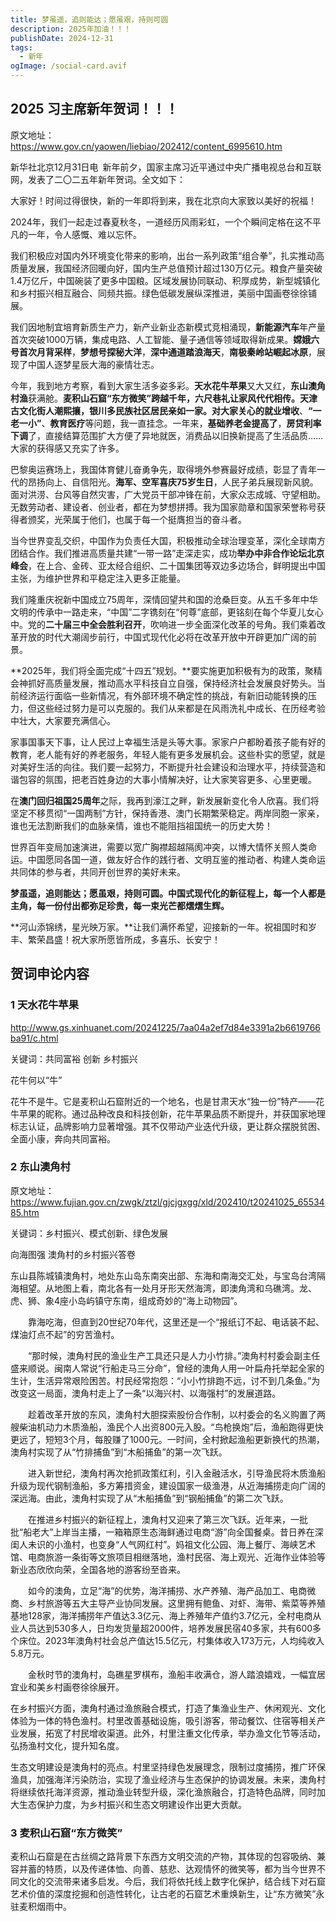 ```yaml
---
title: 梦虽遥，追则能达；愿虽艰，持则可圆
description: 2025年加油！！！
publishDate: 2024-12-31
tags:
  - 新年
ogImage: /social-card.avif
---
```

## 2025 习主席新年贺词！！！

原文地址：https://www.gov.cn/yaowen/liebiao/202412/content_6995610.htm

新华社北京12月31日电 新年前夕，国家主席习近平通过中央广播电视总台和互联网，发表了二〇二五年新年贺词。全文如下：

大家好！时间过得很快，新的一年即将到来，我在北京向大家致以美好的祝福！

2024年，我们一起走过春夏秋冬，一道经历风雨彩虹，一个个瞬间定格在这不平凡的一年，令人感慨、难以忘怀。

我们积极应对国内外环境变化带来的影响，出台一系列政策“组合拳”，扎实推动高质量发展，我国经济回暖向好，国内生产总值预计超过130万亿元。粮食产量突破1.4万亿斤，中国碗装了更多中国粮。区域发展协同联动、积厚成势，新型城镇化和乡村振兴相互融合、同频共振。绿色低碳发展纵深推进，美丽中国画卷徐徐铺展。

我们因地制宜培育新质生产力，新产业新业态新模式竞相涌现，**新能源汽车**年产量首次突破1000万辆，集成电路、人工智能、量子通信等领域取得新成果。**嫦娥六号首次月背采样**，**梦想号探秘大洋**，**深中通道踏浪海天**，**南极秦岭站崛起冰原**，展现了中国人逐梦星辰大海的豪情壮志。

今年，我到地方考察，看到大家生活多姿多彩。**天水花牛苹果**又大又红，**东山澳角村渔**获满舱。**麦积山石窟“东方微笑”**跨越千年，**六尺巷礼让家风**代代相传。**天津古文化街**人潮熙攘，**银川多民族社区居民**亲如一家。对大家关心的**就业增收**、**“一老一小”**、**教育医疗**等问题，我一直挂念。一年来，**基础养老金提高了**，**房贷利率下调**了，直接结算范围扩大方便了异地就医，消费品以旧换新提高了生活品质……大家的获得感又充实了许多。

巴黎奥运赛场上，我国体育健儿奋勇争先，取得境外参赛最好成绩，彰显了青年一代的昂扬向上、自信阳光。**海军、空军喜庆75岁生日**，人民子弟兵展现新风貌。面对洪涝、台风等自然灾害，广大党员干部冲锋在前，大家众志成城、守望相助。无数劳动者、建设者、创业者，都在为梦想拼搏。我为国家勋章和国家荣誉称号获得者颁奖，光荣属于他们，也属于每一个挺膺担当的奋斗者。

当今世界变乱交织，中国作为负责任大国，积极推动全球治理变革，深化全球南方团结合作。我们推进高质量共建“一带一路”走深走实，成功**举办中非合作论坛北京峰会**，在上合、金砖、亚太经合组织、二十国集团等双边多边场合，鲜明提出中国主张，为维护世界和平稳定注入更多正能量。

我们隆重庆祝新中国成立75周年，深情回望共和国的沧桑巨变。从五千多年中华文明的传承中一路走来，“中国”二字镌刻在“何尊”底部，更铭刻在每个华夏儿女心中。党的**二十届三中全会胜利召开**，吹响进一步全面深化改革的号角。我们乘着改革开放的时代大潮阔步前行，中国式现代化必将在改革开放中开辟更加广阔的前景。

**2025年，我们将全面完成“十四五”规划。**要实施更加积极有为的政策，聚精会神抓好高质量发展，推动高水平科技自立自强，保持经济社会发展良好势头。当前经济运行面临一些新情况，有外部环境不确定性的挑战，有新旧动能转换的压力，但这些经过努力是可以克服的。我们从来都是在风雨洗礼中成长、在历经考验中壮大，大家要充满信心。

家事国事天下事，让人民过上幸福生活是头等大事。家家户户都盼着孩子能有好的教育，老人能有好的养老服务，年轻人能有更多发展机会。这些朴实的愿望，就是对美好生活的向往。我们要一起努力，不断提升社会建设和治理水平，持续营造和谐包容的氛围，把老百姓身边的大事小情解决好，让大家笑容更多、心里更暖。

在**澳门回归祖国25周年**之际，我再到濠江之畔，新发展新变化令人欣喜。我们将坚定不移贯彻“一国两制”方针，保持香港、澳门长期繁荣稳定。两岸同胞一家亲，谁也无法割断我们的血脉亲情，谁也不能阻挡祖国统一的历史大势！

世界百年变局加速演进，需要以宽广胸襟超越隔阂冲突，以博大情怀关照人类命运。中国愿同各国一道，做友好合作的践行者、文明互鉴的推动者、构建人类命运共同体的参与者，共同开创世界的美好未来。

**梦虽遥，追则能达；愿虽艰，持则可圆。中国式现代化的新征程上，每一个人都是主角，每一份付出都弥足珍贵，每一束光芒都熠熠生辉。**

**河山添锦绣，星光映万家。**让我们满怀希望，迎接新的一年。祝祖国时和岁丰、繁荣昌盛！祝大家所愿皆所成，多喜乐、长安宁！

## 贺词申论内容

### 1 天水花牛苹果

http://www.gs.xinhuanet.com/20241225/7aa04a2ef7d84e3391a2b6619766ba91/c.html

关键词：共同富裕 创新 乡村振兴

花牛何以“牛”

花牛不是牛。它是麦积山石窟附近的一个地名，也是甘肃天水“独一份”特产——花牛苹果的昵称。通过品种改良和科技创新，花牛苹果品质不断提升，并获国家地理标志认证，品牌影响力显著增强。其不仅带动产业迭代升级，更让群众摆脱贫困、全面小康，奔向共同富裕。

### 2 东山澳角村

原文地址：https://www.fujian.gov.cn/zwgk/ztzl/gjcjgxgg/xld/202410/t20241025_6553485.htm

关键词：乡村振兴、模式创新、绿色发展

向海图强 澳角村的乡村振兴答卷

​      东山县陈城镇澳角村，地处东山岛东南突出部、东海和南海交汇处，与宝岛台湾隔海相望。从地图上看，南北各有一处月牙形天然海湾，即澳角湾和乌礁湾。龙、虎、狮、象4座小岛屿镇守东南，组成奇妙的“海上动物园”。

　　靠海吃海，但直到20世纪70年代，这里还是一个“报纸订不起、电话装不起、煤油灯点不起”的穷苦渔村。

　　“那时候，澳角村民的渔业生产工具还只是人力小竹排。”澳角村村委会副主任盛来顺说。闽南人常说“行船走马三分命”，曾经的澳角人用一叶扁舟托举起全家的生计，生活异常艰险困苦。村民经常抱怨：“小小竹排跑不远，讨不到几条鱼。”为改变这一局面，澳角村走上了一条“以海兴村、以海强村”的发展道路。

　　趁着改革开放的东风，澳角村大胆探索股份合作制，以村委会的名义购置了两艘柴油机动力木质渔船，渔民个人出资800元入股。“鸟枪换炮”后，渔船跑得更快更远了，短短3个月，每股赚了1000元。一时间，全村掀起渔船更新换代的热潮，澳角村实现了从“竹排捕鱼”到“木船捕鱼”的第一次飞跃。

　　进入新世纪，澳角村再次抢抓政策红利，引入金融活水，引导渔民将木质渔船升级为现代钢制渔船，多方筹措资金，建设国家一级渔港，从近海捕捞走向广阔的深远海。由此，澳角村实现了从“木船捕鱼”到“钢船捕鱼”的第二次飞跃。

　　在推进乡村振兴的新征程上，澳角村又迎来了第三次飞跃。近年来，一批批“船老大”上岸当主播，一箱箱原生态海鲜通过电商“游”向全国餐桌。昔日养在深闺人未识的小渔村，也变身“人气网红村”。妈祖文化公园、海上餐厅、海峡艺术馆、电商旅游一条街等文旅项目相继落地，渔村民宿、海上观光、近海作业体验等新业态欣欣向荣，全国各地的游客纷至沓来。

　　如今的澳角，立足“海”的优势，海洋捕捞、水产养殖、海产品加工、电商微商、乡村旅游等五大主导产业协同发展。这里拥有鲍鱼、对虾、海带、紫菜等养殖基地128家，海洋捕捞年产值达3.3亿元、海上养殖年产值约3.7亿元，全村电商从业人员达到530多人，日均发货量超2000件，培养发展民宿40多家，共有600多个床位。2023年澳角村社会总产值达15.5亿元，村集体收入173万元，人均纯收入5.8万元。

　　金秋时节的澳角村，岛礁星罗棋布，渔船丰收满仓，游人踏浪嬉戏，一幅宜居宜业和美乡村画卷徐徐展开。





在乡村振兴方面，澳角村通过渔旅融合模式，打造了集渔业生产、休闲观光、文化体验为一体的特色渔村。村里改善基础设施，吸引游客，带动餐饮、住宿等相关产业发展，拓宽了村民增收渠道。此外，村里注重文化传承，举办渔文化节等活动，弘扬渔村文化，提升知名度。

生态文明建设是澳角村的亮点。村里坚持绿色发展理念，限制过度捕捞，推广环保渔具，加强海洋污染防治，实现了渔业经济与生态保护的协调发展。未来，澳角村将继续依托海洋资源，推动渔业转型升级，深化渔旅融合，打造特色品牌，同时加大生态保护力度，为乡村振兴和生态文明建设作出更大贡献。

### 3 麦积山石窟“东方微笑”

麦积山石窟是在古丝绸之路背景下东西方文明交流的产物，其体现的包容吸纳、兼容并蓄的特质，以及传递体恤、向善、慈悲、达观情怀的微笑等，都为当今世界不同文化的交流带来诸多启发。今后，我们将依托线上数字化保护，结合线下对石窟艺术价值的深度挖掘和创造性转化，让古老的石窟艺术重焕新生，让“东方微笑”永驻麦积烟雨中。
